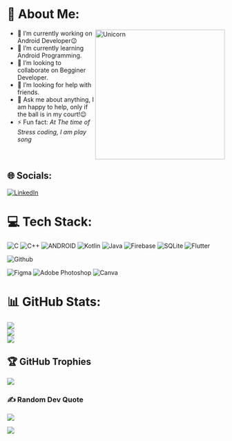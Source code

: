 # 💫 About Me:

<img align="right" width=300px alt="Unicorn" src="https://cdn.dribbble.com/users/638428/screenshots/3641004/code2.gif" />

- 🔭 I’m currently working on Android Developer😉 <br>
- 🌱 I’m currently learning Android Programming. <br>
- 👯 I’m looking to collaborate on Begginer Developer. <br>
- 🤔 I’m looking for help with friends. <br>
- 💬 Ask me about anything, I am happy to help, only if the ball is in my court!😉 <br>
- ⚡ Fun fact: *At The time of Stress coding, I am play song* <br> <br> <br>

## 🌐 Socials:
[![LinkedIn](https://img.shields.io/badge/LinkedIn-%230077B5.svg?logo=linkedin&logoColor=white)](https://www.linkedin.com/in/hasti-bathani-06a070288) 

# 💻 Tech Stack:
![C](https://img.shields.io/badge/c-%2300599C.svg?style=for-the-badge&logo=c&logoColor=white) ![C++](https://img.shields.io/badge/c++-%2300599C.svg?style=for-the-badge&logo=c%2B%2B&logoColor=white) ![ANDROID](https://img.shields.io/badge/android-%2320232a.svg?style=for-the-badge&logo=android&logoColor=%a4c639) ![Kotlin](https://img.shields.io/badge/kotlin-%230095D5.svg?style=for-the-badge&logo=kotlin&logoColor=white) ![Java](https://img.shields.io/badge/java-%23ED8B00.svg?style=for-the-badge&logo=java&logoColor=white) ![Firebase](https://img.shields.io/badge/firebase-%23039BE5.svg?style=for-the-badge&logo=firebase) ![SQLite](https://img.shields.io/badge/sqlite-%2307405e.svg?style=for-the-badge&logo=sqlite&logoColor=white) ![Flutter](https://img.shields.io/badge/flutter-%2307405e.svg?style=for-the-badge&logo=flutter&logoColor=white) 

![Github](https://img.shields.io/badge/github-000000?style=for-the-badge&logo=github&logoColor=ffffff) 

![Figma](https://img.shields.io/badge/figma-%23F24E1E.svg?style=for-the-badge&logo=figma&logoColor=white) ![Adobe Photoshop](https://img.shields.io/badge/adobephotoshop-%2331A8FF.svg?style=for-the-badge&logo=adobephotoshop&logoColor=white) ![Canva](https://img.shields.io/badge/Canva-%2300C4CC.svg?style=for-the-badge&logo=Canva&logoColor=white) 

# 📊 GitHub Stats:
![](https://github-readme-stats.vercel.app/api?username=Android2124&theme=dark&hide_border=true&include_all_commits=true&count_private=true)<br/>
![](https://github-readme-streak-stats.herokuapp.com/?user=Android2124&theme=dark&hide_border=true)<br/>
![](https://github-readme-stats.vercel.app/api/top-langs/?username=Android2124&theme=dark&hide_border=true&include_all_commits=true&count_private=true&layout=compact)





## 🏆 GitHub Trophies
![](https://github-profile-trophy.vercel.app/?username=Android2124&theme=onestar&no-frame=true&no-bg=true&margin-w=4)

### ✍️ Random Dev Quote
![](https://quotes-github-readme.vercel.app/api?type=horizontal&theme=radical)

**[![](https://visitcount.itsvg.in/api?id=Android2124&icon=0&color=0)](https://visitcount.itsvg.in)**
